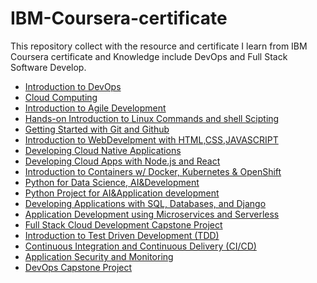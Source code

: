 # IBM-Coursera-certificate
This repository collect with the resource and certificate I learn from IBM Coursera certificate and Knowledge include DevOps and Full Stack Software Develop.

* [Introduction to DevOps](https://github.com/pingchihwang512/IBM-Coursera-certificate/tree/main/1_Introduction%20to%20DevOps)
* [Cloud Computing]()
* [Introduction to Agile Development]()
* [Hands-on Introduction to Linux Commands and shell Scipting]()
* [Getting Started with Git and Github]()
* [Introduction to WebDevelpment with HTML,CSS,JAVASCRIPT]()
* [Developing Cloud Native Applications]()
* [Developing Cloud Apps with Node.js and React]()
* [Introduction to Containers w/ Docker, Kubernetes & OpenShift]()
* [Python for Data Science, AI&Development]()
* [Python Project for AI&Application development]()
* [Developing Applications with SQL, Databases, and Django]()
* [Application Development using Microservices and Serverless]()
* [Full Stack Cloud Development Capstone Project]()
* [Introduction to Test Driven Development (TDD)]()
* [Continuous Integration and Continuous Delivery (CI/CD)]()
* [Application Security and Monitoring]()
* [DevOps Capstone Project]()
